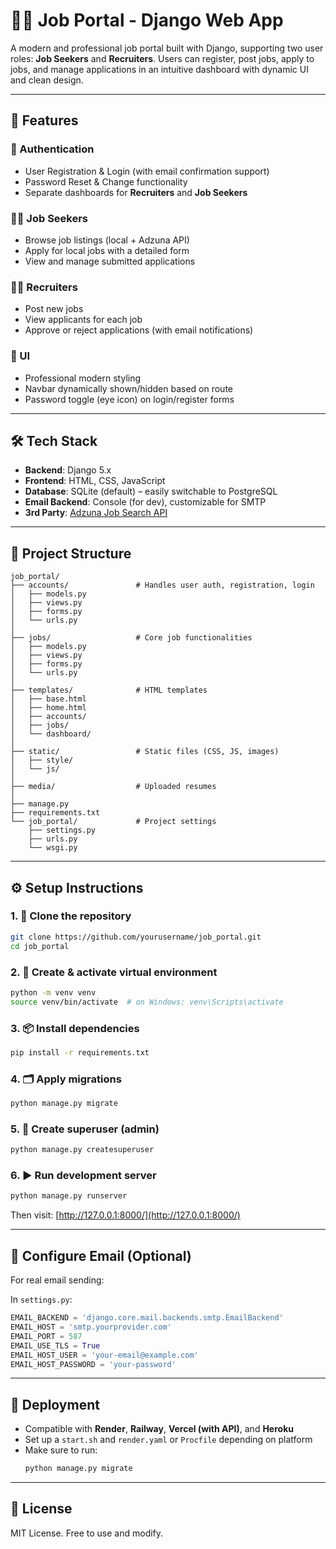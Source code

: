 # 🧑‍💼 Job Portal - Django Web App

A modern and professional job portal built with Django, supporting two user roles: **Job Seekers** and **Recruiters**. Users can register, post jobs, apply to jobs, and manage applications in an intuitive dashboard with dynamic UI and clean design.

---

## 🚀 Features

### 🔐 Authentication
- User Registration & Login (with email confirmation support)
- Password Reset & Change functionality
- Separate dashboards for **Recruiters** and **Job Seekers**

### 🧑‍💼 Job Seekers
- Browse job listings (local + Adzuna API)
- Apply for local jobs with a detailed form
- View and manage submitted applications

### 🧑‍💼 Recruiters
- Post new jobs
- View applicants for each job
- Approve or reject applications (with email notifications)

### 🎨 UI
- Professional modern styling
- Navbar dynamically shown/hidden based on route
- Password toggle (eye icon) on login/register forms

---

## 🛠️ Tech Stack

- **Backend**: Django 5.x
- **Frontend**: HTML, CSS, JavaScript
- **Database**: SQLite (default) – easily switchable to PostgreSQL
- **Email Backend**: Console (for dev), customizable for SMTP
- **3rd Party**: [Adzuna Job Search API](https://developer.adzuna.com/)

---

## 📂 Project Structure

```
job_portal/
├── accounts/               # Handles user auth, registration, login
│   ├── models.py
│   ├── views.py
│   ├── forms.py
│   └── urls.py
│
├── jobs/                   # Core job functionalities
│   ├── models.py
│   ├── views.py
│   ├── forms.py
│   └── urls.py
│
├── templates/              # HTML templates
│   ├── base.html
│   ├── home.html
│   ├── accounts/
│   ├── jobs/
│   └── dashboard/
│
├── static/                 # Static files (CSS, JS, images)
│   ├── style/
│   └── js/
│
├── media/                  # Uploaded resumes
│
├── manage.py
├── requirements.txt
└── job_portal/             # Project settings
    ├── settings.py
    ├── urls.py
    └── wsgi.py
```

---

## ⚙️ Setup Instructions

### 1. 🔽 Clone the repository

```bash
git clone https://github.com/yourusername/job_portal.git
cd job_portal
```

### 2. 🧪 Create & activate virtual environment

```bash
python -m venv venv
source venv/bin/activate  # on Windows: venv\Scripts\activate
```

### 3. 📦 Install dependencies

```bash
pip install -r requirements.txt
```

### 4. 🗂️ Apply migrations

```bash
python manage.py migrate
```

### 5. 👤 Create superuser (admin)

```bash
python manage.py createsuperuser
```

### 6. ▶️ Run development server

```bash
python manage.py runserver
```

Then visit: [http://127.0.0.1:8000/](http://127.0.0.1:8000/)

---

## 📧 Configure Email (Optional)

For real email sending:

In `settings.py`:

```python
EMAIL_BACKEND = 'django.core.mail.backends.smtp.EmailBackend'
EMAIL_HOST = 'smtp.yourprovider.com'
EMAIL_PORT = 587
EMAIL_USE_TLS = True
EMAIL_HOST_USER = 'your-email@example.com'
EMAIL_HOST_PASSWORD = 'your-password'
```

---

## 🚀 Deployment

- Compatible with **Render**, **Railway**, **Vercel (with API)**, and **Heroku**
- Set up a `start.sh` and `render.yaml` or `Procfile` depending on platform
- Make sure to run:
  ```bash
  python manage.py migrate
  ```

---

## 📝 License

MIT License. Free to use and modify.